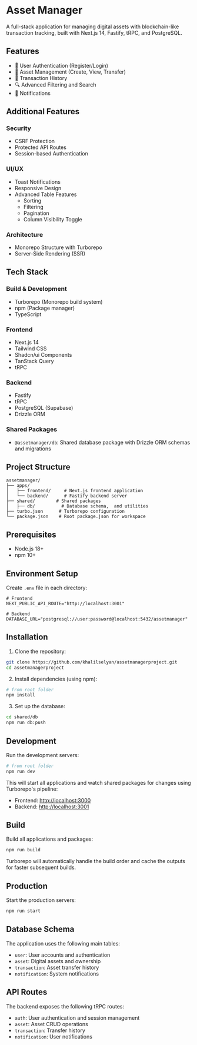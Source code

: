 # Asset Manager

A full-stack application for managing digital assets with blockchain-like transaction tracking, built with Next.js 14, Fastify, tRPC, and PostgreSQL.

## Features

- 🔐 User Authentication (Register/Login)
- 💼 Asset Management (Create, View, Transfer)
- 📜 Transaction History
- 🔍 Advanced Filtering and Search
- 🔔 Notifications

## Additional Features

### Security

- CSRF Protection
- Protected API Routes
- Session-based Authentication

### UI/UX

- Toast Notifications
- Responsive Design
- Advanced Table Features
  - Sorting
  - Filtering
  - Pagination
  - Column Visibility Toggle

### Architecture

- Monorepo Structure with Turborepo
- Server-Side Rendering (SSR)

## Tech Stack

### Build & Development

- Turborepo (Monorepo build system)
- npm (Package manager)
- TypeScript

### Frontend

- Next.js 14
- Tailwind CSS
- Shadcn/ui Components
- TanStack Query
- tRPC

### Backend

- Fastify
- tRPC
- PostgreSQL (Supabase)
- Drizzle ORM

### Shared Packages

- `@assetmanager/db`: Shared database package with Drizzle ORM schemas and migrations

## Project Structure

```
assetmanager/
├── apps/
│   ├── frontend/     # Next.js frontend application
│   └── backend/      # Fastify backend server
├── shared/        # Shared packages
│   ├── db/          # Database schema,  and utilities
├── turbo.json      # Turborepo configuration
└── package.json    # Root package.json for workspace
```

## Prerequisites

- Node.js 18+
- npm 10+

## Environment Setup

Create `.env` file in each directory:

```env
# Frontend
NEXT_PUBLIC_API_ROUTE="http://localhost:3001"

# Backend
DATABASE_URL="postgresql://user:password@localhost:5432/assetmanager"
```

## Installation

1. Clone the repository:

```bash
git clone https://github.com/khalilselyan/assetmanagerproject.git
cd assetmanagerproject
```

2. Install dependencies (using npm):

```bash
# from root folder
npm install
```

3. Set up the database:

```bash
cd shared/db
npm run db:push
```

## Development

Run the development servers:

```bash
# from root folder
npm run dev
```

This will start all applications and watch shared packages for changes using Turborepo's pipeline:

- Frontend: <http://localhost:3000>
- Backend: <http://localhost:3001>

## Build

Build all applications and packages:

```bash
npm run build
```

Turborepo will automatically handle the build order and cache the outputs for faster subsequent builds.

## Production

Start the production servers:

```bash
npm run start
```

## Database Schema

The application uses the following main tables:

- `user`: User accounts and authentication
- `asset`: Digital assets and ownership
- `transaction`: Asset transfer history
- `notification`: System notifications

## API Routes

The backend exposes the following tRPC routes:

- `auth`: User authentication and session management
- `asset`: Asset CRUD operations
- `transaction`: Transfer history
- `notification`: User notifications
